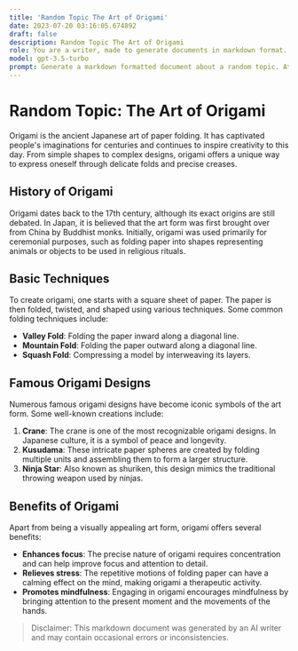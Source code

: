```yaml
---
title: 'Random Topic The Art of Origami'
date: 2023-07-20 03:16:05.674892
draft: false
description: Random Topic The Art of Origami
role: You are a writer, made to generate documents in markdown format. It is very important that all of the documents you generate are in valid markdown format.
model: gpt-3.5-turbo
prompt: Generate a markdown formatted document about a random topic. At the bottom, include a disclaimer explaining that the document was generated by you. The first line of the document should be the title. Make sure that the entire document is in proper markdown format, using a mix of various tags to make the document visually appealing.
---
```


# Random Topic: The Art of Origami

Origami is the ancient Japanese art of paper folding. It has captivated people's imaginations for centuries and continues to inspire creativity to this day. From simple shapes to complex designs, origami offers a unique way to express oneself through delicate folds and precise creases.

## History of Origami

Origami dates back to the 17th century, although its exact origins are still debated. In Japan, it is believed that the art form was first brought over from China by Buddhist monks. Initially, origami was used primarily for ceremonial purposes, such as folding paper into shapes representing animals or objects to be used in religious rituals.

## Basic Techniques

To create origami, one starts with a square sheet of paper. The paper is then folded, twisted, and shaped using various techniques. Some common folding techniques include:

- **Valley Fold**: Folding the paper inward along a diagonal line.
- **Mountain Fold**: Folding the paper outward along a diagonal line.
- **Squash Fold**: Compressing a model by interweaving its layers.

## Famous Origami Designs

Numerous famous origami designs have become iconic symbols of the art form. Some well-known creations include:

1. **Crane**: The crane is one of the most recognizable origami designs. In Japanese culture, it is a symbol of peace and longevity.
2. **Kusudama**: These intricate paper spheres are created by folding multiple units and assembling them to form a larger structure.
3. **Ninja Star**: Also known as shuriken, this design mimics the traditional throwing weapon used by ninjas.

## Benefits of Origami

Apart from being a visually appealing art form, origami offers several benefits:

- **Enhances focus**: The precise nature of origami requires concentration and can help improve focus and attention to detail.
- **Relieves stress**: The repetitive motions of folding paper can have a calming effect on the mind, making origami a therapeutic activity.
- **Promotes mindfulness**: Engaging in origami encourages mindfulness by bringing attention to the present moment and the movements of the hands.

> Disclaimer: This markdown document was generated by an AI writer and may contain occasional errors or inconsistencies.